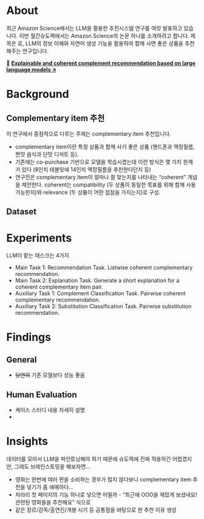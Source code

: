 # About

최근 Amazon Science에서는 LLM을 활용한 추천시스템 연구를 여럿 발표하고 있습니다. 이번 월간슈도렉에서는 Amazon Science의 논문 하나를 소개하려고 합니다. 제목은 <Explainable and coherent complement recommendation based on large language models>로, LLM의 정보 이해와 자연어 생성 기능을 활용하여 함께 사면 좋은 상품을 추천해주는 연구입니다.

🔗 <a href="Explainable and coherent complement recommendation based on large language models" target="_blank">**Explainable and coherent complement recommendation based on large language models ↗**</a>

# Background

## Complementary item 추천

이 연구에서 중점적으로 다루는 주제는 complementary item 추천입니다. 

- complementary item이란 특정 상품과 함께 사기 좋은 상품 (핸드폰과 액정필름, 짠맛 음식과 단맛 디저트 등).
- 기존에는 co-purchase 기반으로 모델을 학습시켰는데 이런 방식은 몇 가지 한계가 있다 (8인치 태블릿에 14인치 액정필름을 추천한다던지 등)
- 연구진은 complementary item이 얼마나 잘 맞는지를 나타내는 “coherent” 개념을 제안한다. coherent는 compatibility (두 상품이 동일한 목표를 위해 함께 사용 가능한지)와 relevance (두 상품이 어떤 접점을 가지는지)로 구성.

## Dataset

# Experiments

LLM이 맡는 태스크는 4가지

- Main Task 1: Recommendation Task. Listwise coherent complementary recommendation.
- Main Task 2: Explanation Task. Generate a short explanation for a coherent complementary item pair.
- Auxiliary Task 1: Complement Classification Task. Pairwise coherent complementary recommendation.
- Auxiliary Task 2: Substitution Classification Task. Pairwise substitution recommendation.

# Findings

## General

- ~~당연히~~ 기존 모델보다 성능 좋음

## Human Evaluation

- 케이스 스터디 내용 자세히 설명
- 

# Insights

데이터를 모아서 LLM을 파인튜닝해야 하기 때문에 슈도렉에 진짜 적용하긴 어렵겠지만, 그래도 브레인스토밍을 해보자면…

- 영화는 한번에 여러 편을 소비하는 경우가 많지 않다보니 complementary item 추천을 넣기가 좀 애매하다…
- 차라리 첫 페이지의 기능 하나로 넣으면 어떨까 - “최근에 OOO을 재밌게 보셨네요! 관련된 영화들을 추천해요” 식으로
- 같은 장르/감독/출연진/개봉 시기 등 공통점을 바탕으로 한 추천 이유 생성